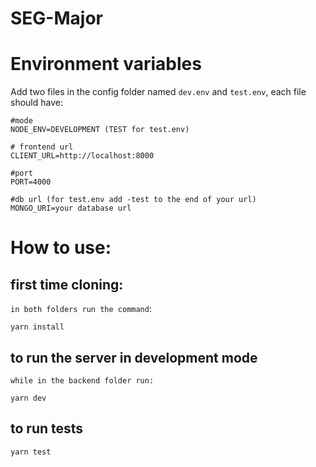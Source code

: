 # SEG-Major




# Environment variables

Add two files in the config folder named ``dev.env`` and ``test.env``, each file should have:

```.env 
#mode
NODE_ENV=DEVELOPMENT (TEST for test.env)

# frontend url
CLIENT_URL=http://localhost:8000

#port
PORT=4000

#db url (for test.env add -test to the end of your url)
MONGO_URI=your database url 
```



# How to use:

## first time cloning:

`in both folders run the command`:

```node 
yarn install 
```

## to run the server in development mode

`while in the backend folder run:`
```node
yarn dev 
```

## to run tests 

```node
yarn test
```

